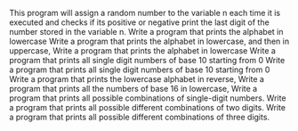 This program will assign a random number to the variable n each time it is executed and checks if its positive or negative
 print the last digit of the number stored in the variable n.
 Write a program that prints the alphabet in lowercase
 Write a program that prints the alphabet in lowercase, and then in uppercase,
 Write a program that prints the alphabet in lowercase
 Write a program that prints all single digit numbers of base 10 starting from 0
 Write a program that prints all single digit numbers of base 10 starting from 0
 Write a program that prints the lowercase alphabet in reverse,
 Write a program that prints all the numbers of base 16 in lowercase, 
 Write a program that prints all possible combinations of single-digit numbers.
 Write a program that prints all possible different combinations of two digits.
 Write a program that prints all possible different combinations of three digits.
 